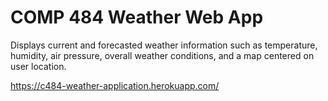 # COMP 484 Weather Web App


Displays current and forecasted weather information such as temperature, humidity, air pressure, overall weather conditions, and a map centered on user location.

https://c484-weather-application.herokuapp.com/

